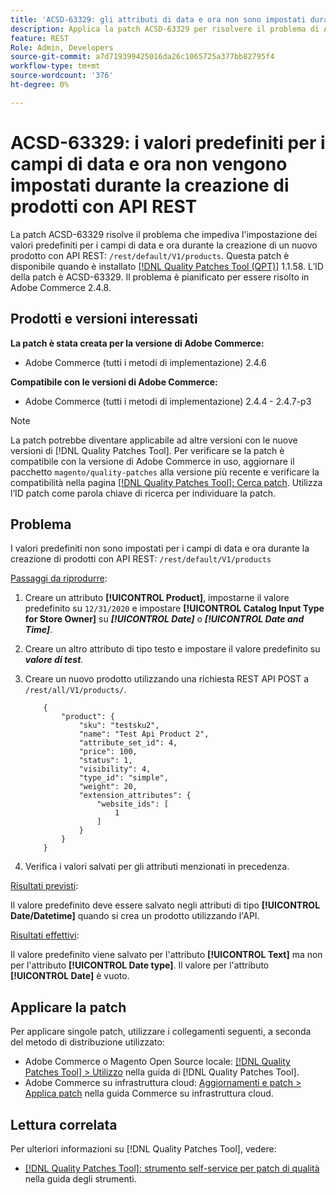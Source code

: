 ```yaml
---
title: 'ACSD-63329: gli attributi di data e ora non sono impostati durante la creazione di prodotti con API REST'
description: Applica la patch ACSD-63329 per risolvere il problema di Adobe Commerce, in cui i valori predefiniti non vengono impostati per i campi di data e ora durante la creazione di prodotti con API REST.
feature: REST
Role: Admin, Developers
source-git-commit: a7d719399425016da26c1065725a377bb82795f4
workflow-type: tm+mt
source-wordcount: '376'
ht-degree: 0%

---
```



# ACSD-63329: i valori predefiniti per i campi di data e ora non vengono impostati durante la creazione di prodotti con API REST

La patch ACSD-63329 risolve il problema che impediva l&#39;impostazione dei valori predefiniti per i campi di data e ora durante la creazione di un nuovo prodotto con API REST: `/rest/default/V1/products`. Questa patch è disponibile quando è installato [[!DNL Quality Patches Tool (QPT)]](/help/tools/quality-patches-tool/quality-patches-tool-to-self-serve-quality-patches.md) 1.1.58. L’ID della patch è ACSD-63329. Il problema è pianificato per essere risolto in Adobe Commerce 2.4.8.

## Prodotti e versioni interessati

**La patch è stata creata per la versione di Adobe Commerce:**

* Adobe Commerce (tutti i metodi di implementazione) 2.4.6

**Compatibile con le versioni di Adobe Commerce:**

* Adobe Commerce (tutti i metodi di implementazione) 2.4.4 - 2.4.7-p3

>[!NOTE]
>
>La patch potrebbe diventare applicabile ad altre versioni con le nuove versioni di [!DNL Quality Patches Tool]. Per verificare se la patch è compatibile con la versione di Adobe Commerce in uso, aggiornare il pacchetto `magento/quality-patches` alla versione più recente e verificare la compatibilità nella pagina [[!DNL Quality Patches Tool]: Cerca patch](https://experienceleague.adobe.com/tools/commerce-quality-patches/index.html?lang=it). Utilizza l’ID patch come parola chiave di ricerca per individuare la patch.

## Problema

I valori predefiniti non sono impostati per i campi di data e ora durante la creazione di prodotti con API REST: `/rest/default/V1/products`

<u>Passaggi da riprodurre</u>:

1. Creare un attributo **[!UICONTROL Product]**, impostarne il valore predefinito su `12/31/2020` e impostare **[!UICONTROL Catalog Input Type for Store Owner]** su ***[!UICONTROL Date]*** o ***[!UICONTROL Date and Time]***.
1. Creare un altro attributo di tipo testo e impostare il valore predefinito su ***valore di test***.
1. Creare un nuovo prodotto utilizzando una richiesta REST API POST a `/rest/all/V1/products/`.

   ```
       {
           "product": {
               "sku": "testsku2",
               "name": "Test Api Product 2",
               "attribute_set_id": 4,
               "price": 100,
               "status": 1,
               "visibility": 4,
               "type_id": "simple",
               "weight": 20,
               "extension_attributes": {
                   "website_ids": [
                       1
                   ]
               }
           }
       }
   ```

1. Verifica i valori salvati per gli attributi menzionati in precedenza.

<u>Risultati previsti</u>:

Il valore predefinito deve essere salvato negli attributi di tipo **[!UICONTROL Date/Datetime]** quando si crea un prodotto utilizzando l&#39;API.

<u>Risultati effettivi</u>:

Il valore predefinito viene salvato per l&#39;attributo **[!UICONTROL Text]** ma non per l&#39;attributo **[!UICONTROL Date type]**. Il valore per l&#39;attributo **[!UICONTROL Date]** è vuoto.

## Applicare la patch

Per applicare singole patch, utilizzare i collegamenti seguenti, a seconda del metodo di distribuzione utilizzato:

* Adobe Commerce o Magento Open Source locale: [[!DNL Quality Patches Tool] > Utilizzo](/help/tools/quality-patches-tool/usage.md) nella guida di [!DNL Quality Patches Tool].
* Adobe Commerce su infrastruttura cloud: [Aggiornamenti e patch > Applica patch](https://experienceleague.adobe.com/docs/commerce-cloud-service/user-guide/develop/upgrade/apply-patches.html?lang=it) nella guida Commerce su infrastruttura cloud.

## Lettura correlata

Per ulteriori informazioni su [!DNL Quality Patches Tool], vedere:

* [[!DNL Quality Patches Tool]: strumento self-service per patch di qualità](/help/tools/quality-patches-tool/quality-patches-tool-to-self-serve-quality-patches.md) nella guida degli strumenti.
